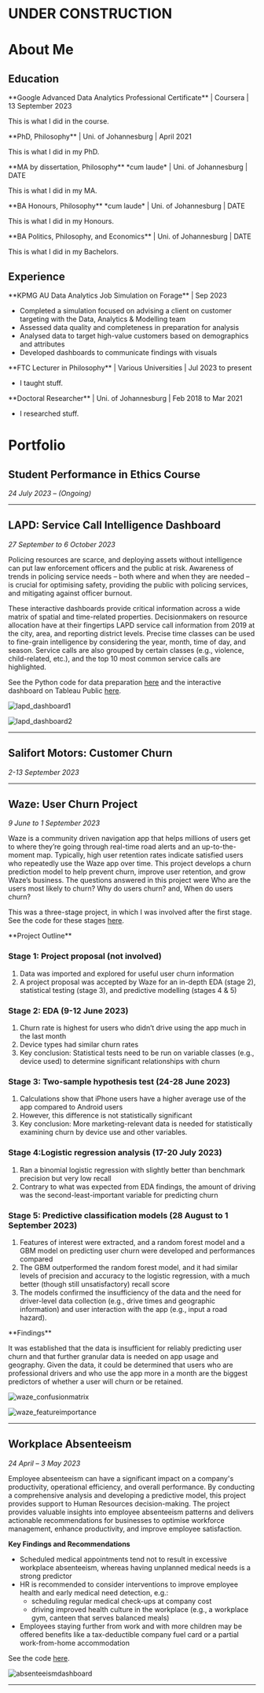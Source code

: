 # **UNDER CONSTRUCTION**

# About Me

## Education

<summary>**Google Advanced Data Analytics Professional Certificate** | Coursera | 13 September 2023</summary>

This is what I did in the course.

</details>

<summary>**PhD, Philosophy** | Uni. of Johannesburg | April 2021</summary>

This is what I did in my PhD.

</details>

<summary>**MA by dissertation, Philosophy** *cum laude* | Uni. of Johannesburg | DATE</summary>

This is what I did in my MA.

</details>

<summary>**BA Honours, Philosophy** *cum laude* | Uni. of Johannesburg | DATE</summary>

This is what I did in my Honours.

</details>

<summary>**BA Politics, Philosophy, and Economics** | Uni. of Johannesburg | DATE</summary>

This is what I did in my Bachelors.

</details>

## Experience

<summary>**KPMG AU Data Analytics Job Simulation on Forage** | Sep 2023</summary>

* Completed a simulation focused on advising a client on customer targeting with the Data, Analytics & Modelling team
* Assessed data quality and completeness in preparation for analysis
* Analysed data to target high-value customers based on demographics and attributes
* Developed dashboards to communicate findings with visuals

</details>

<summary>**FTC Lecturer in Philosophy** | Various Universities | Jul 2023 to present</summary>

* I taught stuff.

</details>

<summary>**Doctoral Researcher** | Uni. of Johannesburg | Feb 2018 to Mar 2021</summary>

* I researched stuff.

</details>

# Portfolio

## Student Performance in Ethics Course

*24 July 2023 – (Ongoing)*

---

## **LAPD**: Service Call Intelligence Dashboard

*27 September to 6 October 2023*

Policing resources are scarce, and deploying assets without intelligence can put law enforcement officers and the public at risk. Awareness of trends in policing service needs – both where and when they are needed – is crucial for optimising safety, providing the public with policing services, and mitigating against officer burnout.

These interactive dashboards provide critical information across a wide matrix of spatial and time-related properties. Decisionmakers on resource allocation have at their fingertips LAPD service call information from 2019 at the city, area, and reporting district levels. Precise time classes can be used to fine-grain intelligence by considering the year, month, time of day, and season. Service calls are also grouped by certain classes (e.g., violence, child-related, etc.), and the top 10 most common service calls are highlighted.

See the Python code for data preparation [here](https://github.com/DStrix66/lapd-dashboard/blob/main/lapd_eda.ipynb) and the interactive dashboard on Tableau Public [here](https://public.tableau.com/app/profile/david.scholtz/viz/LAPDServiceCalls2019-2023fin/Story1).

![lapd_dashboard1](/portfolio_images/lapd1.png)

![lapd_dashboard2](/portfolio_images/lapd2.png)

---

## **Salifort Motors**: Customer Churn

*2-13 September 2023*

---

## **Waze**: User Churn Project

*9 June to 1 September 2023*

Waze is a community driven navigation app that helps millions of users get to where they’re going through real-time road alerts and an up-to-the-moment map.
Typically, high user retention rates indicate satisfied users who repeatedly use the Waze app over time. This project develops a churn prediction model to help prevent churn, improve user retention, and grow Waze’s business. The questions answered in this project were Who are the users most likely to churn? Why do users churn? and, When do users churn?

This was a three-stage project, in which I was involved after the first stage. See the code for these stages [here](https://github.com/DStrix66/waze-user-churn.git).

<summary>**Project Outline**</summary>

### **Stage 1: Project proposal** (not involved)

1. Data was imported and explored for useful user churn information
2. A project proposal was accepted by Waze for an in-depth EDA (stage 2), statistical testing (stage 3), and predictive modelling (stages 4 & 5)

### **Stage 2: EDA** (9-12 June 2023)

1. Churn rate is highest for users who didn’t drive using the app much in the last month 
2. Device types had similar churn rates
3. Key conclusion: Statistical tests need to be run on variable classes (e.g., device used) to determine significant relationships with churn

### **Stage 3: Two-sample hypothesis test** (24-28 June 2023)

1. Calculations show that iPhone users have a higher average use of the app compared to Android users
2. However, this difference is not statistically significant
3. Key conclusion: More marketing-relevant data is needed for statistically examining churn by device use and other variables.

### **Stage 4:Logistic regression analysis** (17-20 July 2023)
1. Ran a binomial logistic regression with slightly better than benchmark precision but very low recall
2. Contrary to what was expected from EDA findings, the amount of driving was the second-least-important variable for predicting churn

### **Stage 5: Predictive classification models** (28 August to 1 September 2023)

1. Features of interest were extracted, and a random forest model and a GBM model on predicting user churn were developed and performances compared
2. The GBM outperformed the random forest model, and it had similar levels of precision and accuracy to the logistic regression, with a much better (though still unsatisfactory) recall score
3. The models confirmed the insufficiency of the data and the need for driver-level data collection (e.g., drive times and geographic information) and user interaction with the app (e.g., input a road hazard).

</details>

<summary>**Findings**</summary>

It was established that the data is insufficient for reliably predicting user churn and that further granular data is needed on app usage and geography. Given the data, it could be determined that users who are professional drivers and who use the app more in a month are the biggest predictors of whether a user will churn or be retained.

</details>

![waze_confusionmatrix](/portfolio_images/waze_gbm_cm.png)

![waze_featureimportance](/portfolio_images/waze_gbm_feature_importance.png)

---

## **Workplace Absenteeism**

*24 April – 3 May 2023*

Employee absenteeism can have a significant impact on a company's productivity, operational efficiency, and overall performance. By conducting a comprehensive analysis and developing a predictive model, this project provides support to Human Resources decision-making. The project provides valuable insights into employee absenteeism patterns and delivers actionable recommendations for businesses to optimise workforce management, enhance productivity, and improve employee satisfaction.

**Key Findings and Recommendations**

* Scheduled medical appointments tend not to result in excessive workplace absenteeism, whereas having unplanned medical needs is a strong predictor
* HR is recommended to consider interventions to improve employee health and early medical need detection, e.g.:
    * scheduling regular medical check-ups at company cost
    * driving improved health culture in the workplace (e.g., a workplace gym, canteen that serves balanced meals)
* Employees staying further from work and with more children may be offered benefits like a tax-deductible company fuel card or a partial work-from-home accommodation

See the code [here](www.link.com). 

![absenteeismdashboard](/portfolio_images/absenteeism.png)

---
